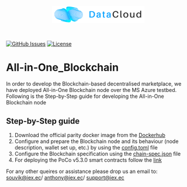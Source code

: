 <p align="center"><img width=50% src="https://raw.githubusercontent.com/DataCloud-project/toolbox/master/docs/img/datacloud_logo.png"></p>&nbsp;

[![GitHub Issues](https://img.shields.io/github/issues/DataCloud-project/All-in-One_Blockchain.svg)](https://github.com/DataCloud-project/All-in-One_Blockchain/issues)
[![License](https://img.shields.io/badge/license-Apache2.0-blue.svg)](https://opensource.org/licenses/Apache-2.0)

# All-in-One_Blockchain
In order to develop the Blockchain-based decentralised marketplace, we have deployed All-in-One Blockchain node over the MS Azure testbed. Following is the Step-by-Step guide for developing the All-in-One Blockchain node 

## Step-by-Step guide
1. Download the official parity docker image from the [Dockerhub](https://hub.docker.com/layers/poco-chaintest/iexechub/poco-chaintest/5.3.0-token-parity/images/sha256-2b16a714b983d06c903de48ff29ac55dfdfac43ed3f8e29d51598fa4ec91bbeb?context=explore)
2. Configure and prepare the Blockchain node and its behaviour (node description, wallet set up, etc.) by using the [config.toml](https://github.com/DataCloud-project/All-in-One_Blockchain/blob/main/config.toml) file
3. Configure the Blockchain specification using the [chain-spec.json](https://github.com/DataCloud-project/All-in-One_Blockchain) file
4. For deploying the PoCo v5.3.0 smart contracts follow the [link](https://github.com/iExecBlockchainComputing/PoCo/tree/v5.3.0) 

For any other queires or assistance please drop us an email to: souvik@iex.ec/ anthony@iex.ec/ support@iex.ec 